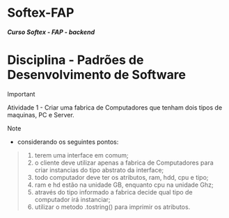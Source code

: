 # Softex-FAP
***Curso Softex - FAP - backend***

# Disciplina - Padrões de Desenvolvimento de Software

> [!IMPORTANT]
> Atividade 1 - Criar uma fabrica de Computadores que tenham dois tipos de maquinas, PC e Server.

> [!NOTE]
> - considerando os seguintes pontos:

> 1. terem uma interface em comum;
> 2. o cliente deve utilizar apenas a fabrica de Computadores para criar instancias do tipo abstrato da interface;
> 3. todo computador deve ter os atributos, ram, hdd, cpu e tipo;
> 4. ram e hd estão na unidade GB, enquanto cpu na unidade Ghz;
> 5. através do tipo informado a fabrica decide qual tipo de computador irá instanciar;
> 6. utilizar o metodo .tostring() para imprimir os atributos.

